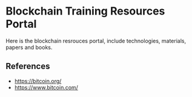 

# Blockchain Training Resources Portal

Here is the blockchain resrouces portal, include technologies, materials, papers and books.

## References
+  https://bitcoin.org/
+  https://www.bitcoin.com/
